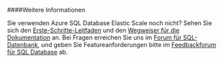 ﻿####Weitere Informationen

Sie verwenden Azure SQL Database Elastic Scale noch nicht? Sehen Sie sich den [Erste-Schritte-Leitfaden](./sql-database-elastic-scale-get-started.md) und den [Wegweiser für die Dokumentation](./sql-database-elastic-scale-documentation-map.md) an.  Bei Fragen erreichen Sie uns im [Forum für SQL-Datenbank](http://social.msdn.microsoft.com/forums/azure/en-US/home?forum=ssdsgetstarted), und geben Sie Featureanforderungen bitte im [Feedbackforum für SQL Database](http://feedback.azure.com/forums/217321-sql-database) ab.
